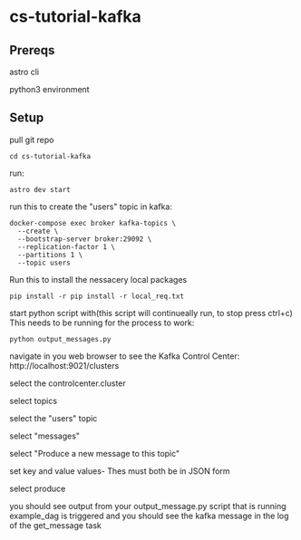 # cs-tutorial-kafka

## Prereqs
astro cli 

python3 environment


## Setup

pull git repo 

```cd cs-tutorial-kafka ```

run:

```
astro dev start
```
run this to create the "users" topic in kafka:
```
docker-compose exec broker kafka-topics \
  --create \
  --bootstrap-server broker:29092 \
  --replication-factor 1 \
  --partitions 1 \
  --topic users
```
Run this to install the nessacery local packages
```
pip install -r pip install -r local_req.txt
```

start python script with(this script will continueally run, to stop press ctrl+c) This needs to be running for the process to work:
```
python output_messages.py
```
navigate in you web browser to see the Kafka Control Center:
http://localhost:9021/clusters

select the controlcenter.cluster


select topics


select the "users" topic


select "messages"


select  "Produce a new message to this topic"


set key and value values- Thes must both be in JSON form


select produce

you should see output from your output_message.py script that is running 
example_dag is triggered and you should see the kafka message in the log of the get_message task
